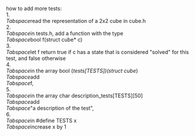 how to add more tests:<br />
1.<br />
*Tabspace*read the representation of a 2x2 cube in cube.h<br />
2.<br />
*Tabspace*in tests.h, add a function with the type<br /> 
*Tabspace*bool f(struct cube* c)<br />
3.<br /> 
*Tabspace*let f return true if c has a state that is considered "solved" for this test, and false otherwise<br />
4.<br /> 
*Tabspace*in the array bool (*tests[TESTS])(struct cube*)<br />
*Tabspace*add<br />
*Tabspace*f,<br />
5.<br /> 
*Tabspace*in the array char description_tests[TESTS][50]<br />
*Tabspace*add<br /> 
*Tabspace*"a description of the test",<br />
6.<br /> 
*Tabspace*in #define TESTS x<br />
*Tabspace*increase x by 1<br />
